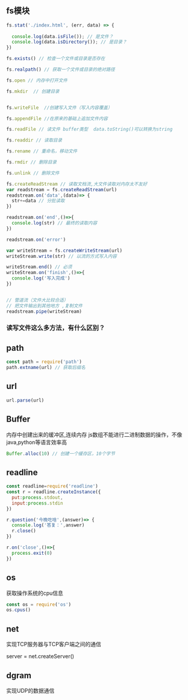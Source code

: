 ## fs模块  

```js
fs.stat('./index.html', (err, data) => {
  
  console.log(data.isFile()); // 是文件？ 
  console.log(data.isDirectory()); // 是目录？
})

fs.exists() // 检查一个文件或目录是否存在

fs.realpath() // 获取一个文件或目录的绝对路径 

fs.open // 内存中打开文件 

fs.mkdir  // 创建目录  


fs.writeFile  //创建写入文件（写入内容覆盖） 

fs.appendFile //在原来的基础上追加文件内容

fs.readFile // 读文件 buffer类型  data.toString()可以转换为string 

fs.readdir // 读取目录 

fs.rename // 重命名，移动文件 

fs.rmdir // 删除目录 

fs.unlink // 删除文件 

fs.createReadStream // 读取文档流,大文件读取对内存太不友好
var readstream = fs.createReadStream(url)
readstream.on('data',(data)=> {
  str+=data // 分批读取 
})

readstream.on('end',()=>{
  console.log(str) // 最终的读取内容
})

readstream.on('error') 

var writeStream = fs.createWriteStream(url)
writeStream.write(str) // 以流的方式写入内容 

writeStream.end() // 必须 
writeStream.on('finish',()=>{
  console.log('写入完成')
}) 


// 管道流（文件大比较合适） 
// 把文件输出到其他地方 ,复制文件
readstream.pipe(writeStream)

```

### 读写文件这么多方法，有什么区别？

## path 
```js
const path = require('path')
path.extname(url) // 获取后缀名 
```



## url 
```js
url.parse(url)
``` 




## Buffer 
内存中创建出来的缓冲区,连续内存
js数组不能进行二进制数据的操作，不像java,python等语言效率高

```js
Buffer.alloc(10) // 创建一个缓存区，10个字节
```


## readline 
```js
const readline=require('readline')
const r = readline.createInstance({
  put:process.stdout,
  input:process.stdin
})

r.question('今晚吃啥',(answer)=> {
  console.log('答复：',answer)
  r.close()
})

r.on('close',()=>{
  process.exit(0)
})
```


## os 

获取操作系统的cpu信息
```js
const os = require('os')
os.cpus()
```


## net 
实现TCP服务器与TCP客户端之间的通信 

server = net.createServer() 


## dgram 

实现UDP的数据通信